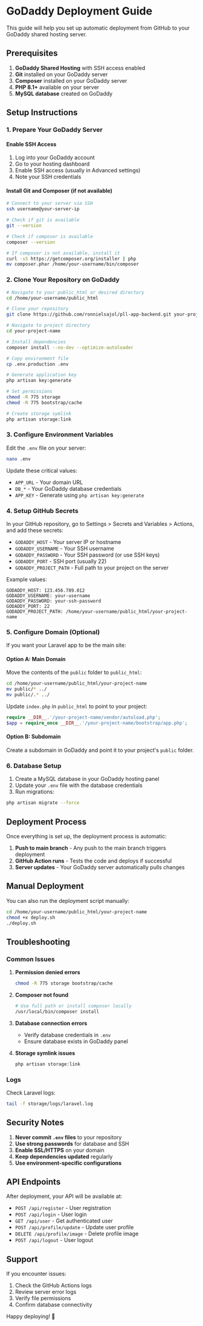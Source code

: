 # GoDaddy Deployment Guide

This guide will help you set up automatic deployment from GitHub to your GoDaddy shared hosting server.

## Prerequisites

1. **GoDaddy Shared Hosting** with SSH access enabled
2. **Git** installed on your GoDaddy server
3. **Composer** installed on your GoDaddy server
4. **PHP 8.1+** available on your server
5. **MySQL database** created on GoDaddy

## Setup Instructions

### 1. Prepare Your GoDaddy Server

#### Enable SSH Access

1. Log into your GoDaddy account
2. Go to your hosting dashboard
3. Enable SSH access (usually in Advanced settings)
4. Note your SSH credentials

#### Install Git and Composer (if not available)

```bash
# Connect to your server via SSH
ssh username@your-server-ip

# Check if git is available
git --version

# Check if composer is available
composer --version

# If composer is not available, install it
curl -sS https://getcomposer.org/installer | php
mv composer.phar /home/your-username/bin/composer
```

### 2. Clone Your Repository on GoDaddy

```bash
# Navigate to your public_html or desired directory
cd /home/your-username/public_html

# Clone your repository
git clone https://github.com/ronnielsajol/pll-app-backend.git your-project-name

# Navigate to project directory
cd your-project-name

# Install dependencies
composer install --no-dev --optimize-autoloader

# Copy environment file
cp .env.production .env

# Generate application key
php artisan key:generate

# Set permissions
chmod -R 775 storage
chmod -R 775 bootstrap/cache

# Create storage symlink
php artisan storage:link
```

### 3. Configure Environment Variables

Edit the `.env` file on your server:

```bash
nano .env
```

Update these critical values:

-   `APP_URL` - Your domain URL
-   `DB_*` - Your GoDaddy database credentials
-   `APP_KEY` - Generate using `php artisan key:generate`

### 4. Setup GitHub Secrets

In your GitHub repository, go to Settings > Secrets and Variables > Actions, and add these secrets:

-   `GODADDY_HOST` - Your server IP or hostname
-   `GODADDY_USERNAME` - Your SSH username
-   `GODADDY_PASSWORD` - Your SSH password (or use SSH keys)
-   `GODADDY_PORT` - SSH port (usually 22)
-   `GODADDY_PROJECT_PATH` - Full path to your project on the server

Example values:

```
GODADDY_HOST: 123.456.789.012
GODADDY_USERNAME: your-username
GODADDY_PASSWORD: your-ssh-password
GODADDY_PORT: 22
GODADDY_PROJECT_PATH: /home/your-username/public_html/your-project-name
```

### 5. Configure Domain (Optional)

If you want your Laravel app to be the main site:

#### Option A: Main Domain

Move the contents of the `public` folder to `public_html`:

```bash
cd /home/your-username/public_html/your-project-name
mv public/* ../
mv public/.* ../
```

Update `index.php` in `public_html` to point to your project:

```php
require __DIR__.'/your-project-name/vendor/autoload.php';
$app = require_once __DIR__.'/your-project-name/bootstrap/app.php';
```

#### Option B: Subdomain

Create a subdomain in GoDaddy and point it to your project's `public` folder.

### 6. Database Setup

1. Create a MySQL database in your GoDaddy hosting panel
2. Update your `.env` file with the database credentials
3. Run migrations:

```bash
php artisan migrate --force
```

## Deployment Process

Once everything is set up, the deployment process is automatic:

1. **Push to main branch** - Any push to the main branch triggers deployment
2. **GitHub Action runs** - Tests the code and deploys if successful
3. **Server updates** - Your GoDaddy server automatically pulls changes

## Manual Deployment

You can also run the deployment script manually:

```bash
cd /home/your-username/public_html/your-project-name
chmod +x deploy.sh
./deploy.sh
```

## Troubleshooting

### Common Issues

1. **Permission denied errors**

    ```bash
    chmod -R 775 storage bootstrap/cache
    ```

2. **Composer not found**

    ```bash
    # Use full path or install composer locally
    /usr/local/bin/composer install
    ```

3. **Database connection errors**

    - Verify database credentials in `.env`
    - Ensure database exists in GoDaddy panel

4. **Storage symlink issues**
    ```bash
    php artisan storage:link
    ```

### Logs

Check Laravel logs:

```bash
tail -f storage/logs/laravel.log
```

## Security Notes

1. **Never commit `.env` files** to your repository
2. **Use strong passwords** for database and SSH
3. **Enable SSL/HTTPS** on your domain
4. **Keep dependencies updated** regularly
5. **Use environment-specific configurations**

## API Endpoints

After deployment, your API will be available at:

-   `POST /api/register` - User registration
-   `POST /api/login` - User login
-   `GET /api/user` - Get authenticated user
-   `POST /api/profile/update` - Update user profile
-   `DELETE /api/profile/image` - Delete profile image
-   `POST /api/logout` - User logout

## Support

If you encounter issues:

1. Check the GitHub Actions logs
2. Review server error logs
3. Verify file permissions
4. Confirm database connectivity

Happy deploying! 🚀
